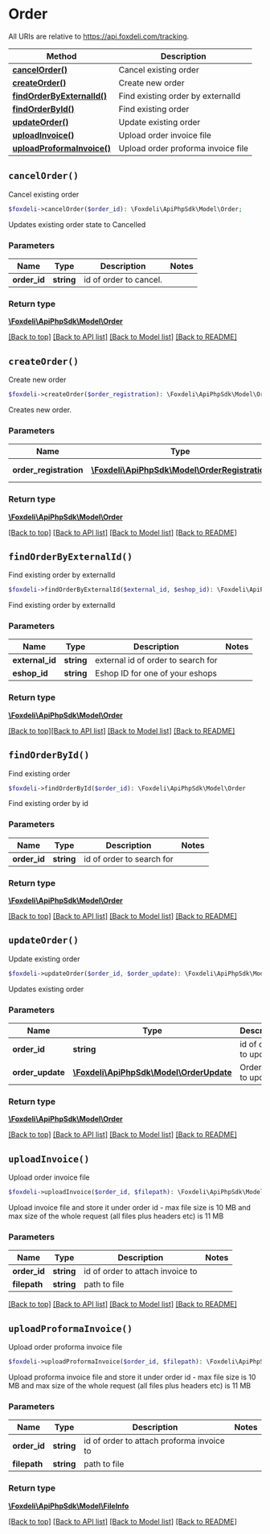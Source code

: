 # Order

All URIs are relative to https://api.foxdeli.com/tracking.

Method | Description
------------- | -------------
[**cancelOrder()**](Order.md#cancelOrder) | Cancel existing order
[**createOrder()**](Order.md#createOrder) |  Create new order
[**findOrderByExternalId()**](Order.md#findOrderByExternalId) |  Find existing order by externalId
[**findOrderById()**](Order.md#findOrderById) |  Find existing order
[**updateOrder()**](Order.md#updateOrder) | Update existing order
[**uploadInvoice()**](Order.md#uploadInvoice) | Upload order invoice file
[**uploadProformaInvoice()**](Order.md#uploadProformaInvoice) | Upload order proforma invoice file


## `cancelOrder()`

Cancel existing order

```php
$foxdeli->cancelOrder($order_id): \Foxdeli\ApiPhpSdk\Model\Order;
```

Updates existing order state to Cancelled

### Parameters

Name | Type | Description  | Notes
------------- | ------------- | ------------- | -------------
 **order_id** | **string**| id of order to cancel. |

### Return type

[**\Foxdeli\ApiPhpSdk\Model\Order**](Model/Order.md)

[[Back to top]](#) 
[[Back to API list]](../README.md#endpoints)
[[Back to Model list]](../README.md#models)
[[Back to README]](../README.md)

## `createOrder()`

Create new order

```php
$foxdeli->createOrder($order_registration): \Foxdeli\ApiPhpSdk\Model\Order
```

Creates new order.

### Parameters

Name | Type | Description  | Notes
------------- | ------------- | ------------- | -------------
 **order_registration** | [**\Foxdeli\ApiPhpSdk\Model\OrderRegistration**](Model/OrderRegistration.md)| Order data to create. |

### Return type

[**\Foxdeli\ApiPhpSdk\Model\Order**](Model/Order.md)

[[Back to top]](#)
[[Back to API list]](../README.md#endpoints)
[[Back to Model list]](../README.md#models)
[[Back to README]](../README.md)

## `findOrderByExternalId()`

Find existing order by externalId

```php
$foxdeli->findOrderByExternalId($external_id, $eshop_id): \Foxdeli\ApiPhpSdk\Model\Order
```

Find existing order by externalId

### Parameters

Name | Type | Description  | Notes
------------- | ------------- | ------------- | -------------
 **external_id** | **string**| external id of order to search for |
 **eshop_id** | **string**| Eshop ID for one of your eshops |

### Return type

[**\Foxdeli\ApiPhpSdk\Model\Order**](Model/Order.md)

[[Back to top]](#)[[Back to API list]](../README.md#endpoints)
[[Back to Model list]](../README.md#models)
[[Back to README]](../README.md)

## `findOrderById()`

Find existing order

```php
$foxdeli->findOrderById($order_id): \Foxdeli\ApiPhpSdk\Model\Order
```

Find existing order by id

### Parameters

Name | Type | Description  | Notes
------------- | ------------- | ------------- | -------------
 **order_id** | **string**| id of order to search for |

### Return type

[**\Foxdeli\ApiPhpSdk\Model\Order**](Model/Order.md)

[[Back to top]](#)
[[Back to API list]](../README.md#endpoints)
[[Back to Model list]](../README.md#models)
[[Back to README]](../README.md)

## `updateOrder()`

Update existing order

```php
$foxdeli->updateOrder($order_id, $order_update): \Foxdeli\ApiPhpSdk\Model\Order
```

Updates existing order

### Parameters

Name | Type | Description  | Notes
------------- | ------------- | ------------- | -------------
 **order_id** | **string**| id of order to update. |
 **order_update** | [**\Foxdeli\ApiPhpSdk\Model\OrderUpdate**](Model/OrderUpdate.md)| Order data to update. |

### Return type

[**\Foxdeli\ApiPhpSdk\Model\Order**](Model/Order.md)

[[Back to top]](#)
[[Back to API list]](../README.md#endpoints)
[[Back to Model list]](../README.md#models)
[[Back to README]](../README.md)

## `uploadInvoice()`

Upload order invoice file

```php
$foxdeli->uploadInvoice($order_id, $filepath): \Foxdeli\ApiPhpSdk\Model\FileInfo
```

Upload invoice file and store it under order id - max file size is 10 MB and max size of the whole request (all files plus headers etc) is 11 MB

### Parameters

Name | Type | Description  | Notes
------------- | ------------- | ------------- | -------------
 **order_id** | **string**| id of order to attach invoice to |
 **filepath** | **string**| path to file |

[[Back to top]](#)
[[Back to API list]](../README.md#endpoints)
[[Back to Model list]](../README.md#models)
[[Back to README]](../README.md)

## `uploadProformaInvoice()`

Upload order proforma invoice file

```php
$foxdeli->uploadProformaInvoice($order_id, $filepath): \Foxdeli\ApiPhpSdk\Model\FileInfo
```

Upload proforma invoice file and store it under order id - max file size is 10 MB and max size of the whole request (all files plus headers etc) is 11 MB

### Parameters

Name | Type | Description  | Notes
------------- | ------------- | ------------- | -------------
 **order_id** | **string**| id of order to attach proforma invoice to |
 **filepath** | **string**| path to file |

### Return type

[**\Foxdeli\ApiPhpSdk\Model\FileInfo**](Model/FileInfo.md)

[[Back to top]](#)
[[Back to API list]](../README.md#endpoints)
[[Back to Model list]](../README.md#models)
[[Back to README]](../README.md)
